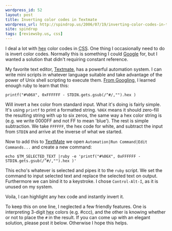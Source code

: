 ```yaml
---
wordpress_id: 52
layout: post
title: Inverting color codes in Textmate
wordpress_url: http://spindrop.us/2006/07/19/inverting-color-codes-in-textmate/
site: spindrop
tags: [reviewsby.us, css]
---
```

[textmate]: http://macromates.com/
[g1]: http://www.google.com/search?q=inverse+colors+hex

I deal a lot with <abbr title="hexadecimal">hex</abbr> color codes in <acronym title="Cascading Style Sheets">CSS</acronym>.  One thing I occasionally need to do is invert color codes.  Normally this is something I could [Google][g1] for, but I wanted a solution that didn't requiring constant reference.

My favorite text editor, [Textmate], has a powerful automation system.  I can write mini scripts in whatever language suitable and take advantage of the power of Unix shell scripting to execute them.  [From Googling][g1], I learned enough ruby to learn that this:

	printf("#%06X", 0xFFFFFF - STDIN.gets.gsub(/^#/,"").hex )

Will invert a hex color from standard input.  What it's doing is fairly simple.  It's using `printf` to print a formatted string.  `%06X` means it should zero-fill the resulting string with up to six zeros, the same way a hex color string is (e.g. we write 0000FF and not FF to mean 'blue').  The rest is simple subtraction.  We take `FFFFFF`, the hex code for white, and subtract the input from `STDIN` and arrive at the inverse of what we started.
<!--next page-->
Now to add this to [TextMate] we open `Automation|Run Command|Edit Commands...` and create a new command:

	echo $TM_SELECTED_TEXT |ruby -e 'printf("#%06X", 0xFFFFFF - STDIN.gets.gsub(/^#/,"").hex )' 

This echo's whatever is selected and pipes it to the `ruby` script.  We set the command to input selected text and replace the selected text on output.  Furthermore we can bind it to a keystroke.  I chose `Control-Alt-I`, as it is unused on my system.

Voila, I can highlight any hex code and instantly invert it.

To keep this on one line, I neglected a few friendly features.  One is interpreting 3-digit <abbr title="hexadecimal">hex</abbr> colors (e.g. #ccc), and the other is knowing whether or not to place the `#` in the result.  If you can come up with an elegant solution, please post it below.  Otherwise I hope this helps.

